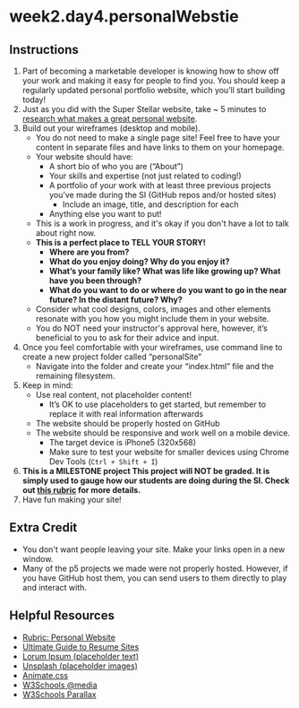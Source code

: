 # week2.day4.personalWebstie

## Instructions
1. Part of becoming a marketable developer is knowing how to show off your work and making it easy for people to find you. You should keep a regularly updated personal portfolio website, which you’ll start building today!
2. Just as you did with the Super Stellar website, take ~ 5 minutes to [research what makes a great personal website](https://business.tutsplus.com/series/how-to-make-a-great-personal-resume-website-ultimate-guide--cms-1129). 
3. Build out your wireframes (desktop and mobile). 
   - You do not need to make a single page site! Feel free to have your content in separate files and have links to them on your homepage.
   - Your website should have:
     - A short bio of who you are (“About”)
     - Your skills and expertise (not just related to coding!)
     - A portfolio of your work with at least three previous projects you’ve made during the SI (GitHub repos and/or hosted sites)
       - Include an image, title, and description for each
     - Anything else you want to put!
   - This is a work in progress, and it's okay if you don't have a lot to talk about right now. 
   - **This is a perfect place to TELL YOUR STORY!**
     - **Where are you from?**
     - **What do you enjoy doing? Why do you enjoy it?**
     - **What’s your family like? What was life like growing up? What have you been through?**
     - **What do you want to do or where do you want to go in the near future? In the distant future? Why?**
   - Consider what cool designs, colors, images and other elements resonate with you how you might include them in your website.
   - You do NOT need your instructor's approval here, however, it’s beneficial to you to ask for their advice and input.
4. Once you feel comfortable with your wireframes, use command line to create a new project folder called “personalSite”
   - Navigate into the folder and create your “index.html” file and the remaining filesystem.
5. Keep in mind:
   - Use real content, not placeholder content!
     - It’s OK to use placeholders to get started, but remember to replace it with real information afterwards
   - The website should be properly hosted on GitHub
   - The website should be responsive and work well on a mobile device.
     - The target device is iPhone5 (320x568)
     - Make sure to test your website for smaller devices using Chrome Dev Tools (`Ctrl + Shift + I`)
6. **This is a MILESTONE project
This project will NOT be graded. It is simply used to gauge how our students are doing during the SI. Check out [this rubric](https://docs.google.com/document/d/1YgQJQB8fp1DRq0rRnclTadTQDDb6Ac1SovMfvLcGMfU/edit?usp=sharing) for more details.**
7. Have fun making your site!

## Extra Credit
- You don't want people leaving your site. Make your links open in a new window.
- Many of the p5 projects we made were not properly hosted. However, if you have GitHub host them, you can send users to them directly to play and interact with.

## Helpful Resources
- [Rubric: Personal Website](https://docs.google.com/document/d/1YgQJQB8fp1DRq0rRnclTadTQDDb6Ac1SovMfvLcGMfU/edit?usp=sharing)
- [Ultimate Guide to Resume Sites](https://business.tutsplus.com/series/how-to-make-a-great-personal-resume-website-ultimate-guide--cms-1129)
- [Lorum Ipsum (placeholder text)](http://www.lipsum.com/)
- [Unsplash (placeholder images)](https://unsplash.it/)
- [Animate.css](https://daneden.github.io/animate.css/)
- [W3Schools @media](https://www.w3schools.com/cssref/css3_pr_mediaquery.asp)
- [W3Schools Parallax](https://www.w3schools.com/howto/howto_css_parallax.asp)
